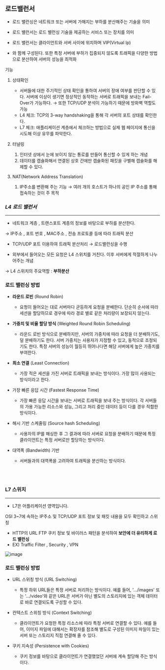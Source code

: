 ## 로드밸런서

- 로드 밸런싱은 네트워크 또는 서버에 가해지는 부하를 분산해주는 기술을 의미
- 로드 밸런서는 로드 밸런싱 기술을 제공하는 서비스 또는 장치를 의미

- 로드 밸런서는 클라이언트와 서버 사이에 위치하며 VIP(Virtual Ip)
- 와 함께 구성된다. 또한 특정 서버에 부하가 집중되지 않도록 트래픽을 다양한 방법으로 분산하여 서버의 성능을 최적화

기능

1. 상태확인
    - 서버들에 대한 주기적인 상태 확인을 통하여 서버의 장애 여부를 판단할 수 있다. 서버에 이상이 생기면 정상적인 동작하는 서버로 트래픽을 보내는 Fail-Over가 가능하다. → 또한 TCP/UDP 분석이 가능하기 때문에 방화벽 역할도 가능
    - L4 체크: TCP의 3-way handshaking을 통해 각 서버의 포트 상태를 확인한다.
    - L7 체크: 애플리케이션 계층에서 체크하는 방법으로 실제 웹 페이지에 통신을 시도해 이상 유무를 파악한다.

1. 터널링
    1. 인터넷 상에서 눈에 보이지 않는 통로를 만들어 통신할 수 있게 하는 개념
    2. 데이터를 캡슐화해서 연결된 상호 간에만 캡슐화된 패킷을 구별해 캡슐화를 해제할 수 있다.

1. NAT(Network Address Translation)
    1. IP주소를 변환해 주는 기능 → 여러 개의 호스트가 하나의 공인 IP 주소를 통해 접속하는 것이 주 목적

### *****L4 로드 밸런서*****

---

- 네트워크 계층 , 트랜스포트 계층의 정보를 바탕으로 부하를 분산한다.

→ IP주소 , 포트 번호 , MAC주소 , 전송 프로토콜 등에 따라 트래픽 분산

- TCP/UDP 포트 이용하여 트래픽 분산처리 → 로드밸런싱을 수행

- 외부에서 들어오는 모든 요청은 L4 스위치를 거친다. 이후 서버에게 적절하게 나누어주는 개념

→ L4 스위치의 주요역할 : **부하분산**

### 로드 밸런싱 방법

- **라운드 로빈** (Round Robin)
    - 요청이 들어오는 대로 서버마다 균등하게 요청을 분배한다. 단순히 순서에 따라 세션을 할당하므로 경우에 따라 경로 별로 같은 처리량이 보장되지 않는다.

- **가중치 및 비율 할당 방식** (Weighted Round Robin Scheduling)
    - 라운드 로빈 방식으로 분배하지만, 서버의 가중치에 따라 요청을 더 분배하기도, 덜 분배하기도 한다. 서버 가중치는 사용자가 지정할 수 있고, 동적으로 조정되기도 한다. 특정 서버의 성능이 월등히 뛰어나다면 해당 서버에게 높은 가중치를 부여한다.

- **최소 연결** (Least Connection)
    - 가장 적은 세션을 가진 서버로 트래픽을 보내는 방식이다. 가장 많이 사용되는 방식이라고 한다.

- 가장 빠른 응답 시간 (Fastest Response Time)
    - 가장 빠른 응답 시간을 보내는 서버로 트래픽을 보내 주는 방식이다. 각 서버들의 가용 가능한 리소스와 성능, 그리고 처리 중인 데이터 등이 다를 경우 적합한 방식이다.

- 해시 기반 스케줄링 (Source hash Scheduling)
    - 사용자의 IP를 해싱한 후 그 결과에 따라 서버로 요청을 분배하기 때문에 특정 클라이언트는 특정 서버로만 할당하는 방식이다.

- 대역폭 (Bandwidth) 기반
    - 서버들과의 대역폭을 고려하여 트래픽을 분산하는 방식이다.

</br>
</br>
    
### L7 스위치

---

- L7은 어플리케이션 영역입니다.

OSI 3~7에 속하는 IP주소 및 TCP/UDP 포트 정보 및 패킷 내용을 모두 확인하고 스위칭

- HTTP의 URL FTP 쿠키 정보 및 바이러스 패턴을 분석하여 **보안에 더 유리하게 로드 밸런싱**
- EX) Traffic Filter , Security , VPN

![image](https://user-images.githubusercontent.com/103854287/221393681-b7e56e50-1f59-4325-8ab3-a82ef60c8a85.png)

### 로드 밸런싱 방법

- URL 스위칭 방식 (URL Switching)
    - 특정 하위 URL들은 특정 서버로 처리하는 방식이다. 예를 들어, '.../images' 또는 '.../video'와 같은 URL은 서버가 아닌 별도의 스토리지에 있는 객체 데이터로 바로 연결되도록 구성할 수 있다.

- 컨텍스트 스위칭 방식 (Context Switching)
    - 클라이언트가 요청한 특정 리소스에 따라 특정 서버로 연결할 수 있다. 예를 들어, 이미지 파일에 대해서는 확장자를 참조해 별도로 구성된 이미지 파일이 있는 서버 또는 스토리지 직접 연결해 줄 수 있다.

- 쿠키 지속성 (Persistence with Cookies)
    - 쿠키 정보를 바탕으로 클라이언트가 연결했었던 서버에 계속 할당해 주는 방식이다.

